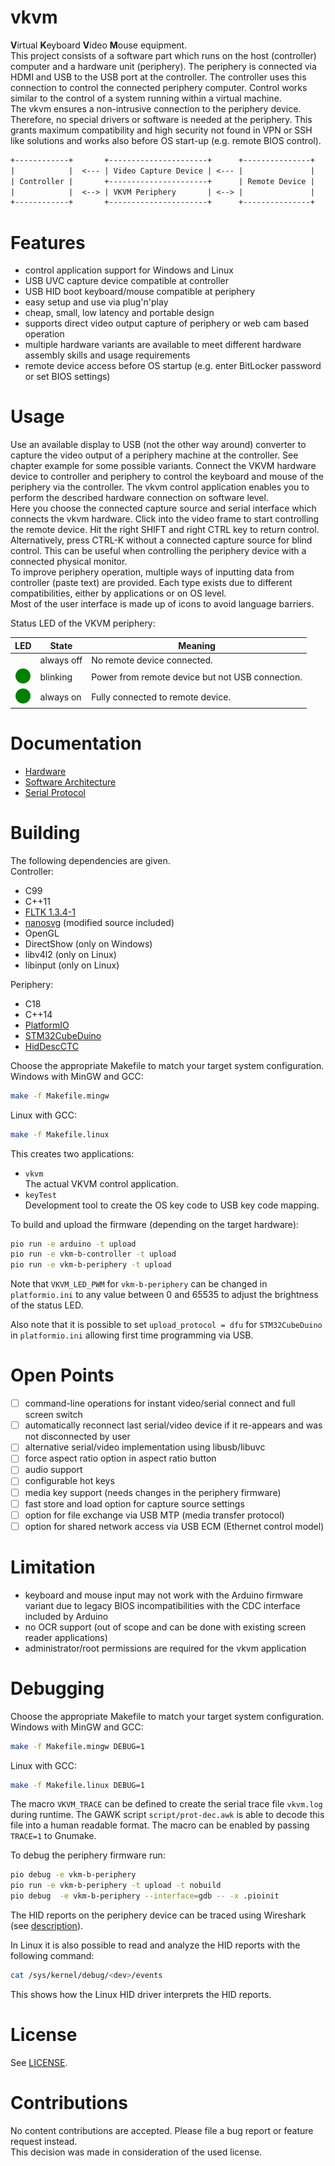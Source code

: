 vkvm
====

**V**irtual **K**eyboard **V**ideo **M**ouse equipment.  
This project consists of a software part which runs on the host (controller) computer and a hardware
unit (periphery). The periphery is connected via HDMI and USB to the USB port at the controller. The
controller uses this connection to control the connected periphery computer. Control works similar to
the control of a system running within a virtual machine.  
The vkvm ensures a non-intrusive connection to the periphery device. Therefore, no special drivers or
software is needed at the periphery. This grants maximum compatibility and high security not found in
VPN or SSH like solutions and works also before OS start-up (e.g. remote BIOS control).

```txt
+------------+       +----------------------+      +---------------+
|            |  <--- | Video Capture Device | <--- |               |
| Controller |       +----------------------+      | Remote Device |
|            |  <--> | VKVM Periphery       | <--> |               |
+------------+       +----------------------+      +---------------+
```

Features
========

- control application support for Windows and Linux
- USB UVC capture device compatible at controller
- USB HID boot keyboard/mouse compatible at periphery
- easy setup and use via plug'n'play
- cheap, small, low latency and portable design
- supports direct video output capture of periphery or web cam based operation
- multiple hardware variants are available to meet different hardware assembly skills and usage requirements
- remote device access before OS startup (e.g. enter BitLocker password or set BIOS settings)

Usage
=====

Use an available display to USB (not the other way around) converter to capture the video output
of a periphery machine at the controller. See chapter example for some possible variants. Connect
the VKVM hardware device to controller and periphery to control the keyboard and mouse of the
periphery via the controller. The vkvm control application enables you to perform the described hardware
connection on software level.  
Here you choose the connected capture source and serial interface which connects the vkvm hardware.
Click into the video frame to start controlling the remote device. Hit the right SHIFT and right CTRL key
to return control. Alternatively, press CTRL-K without a connected capture source for blind control.
This can be useful when controlling the periphery device with a connected physical monitor.  
To improve periphery operation, multiple ways of inputting data from controller (paste text) are provided.
Each type exists due to different compatibilities, either by applications or on OS level.  
Most of the user interface is made up of icons to avoid language barriers.

Status LED of the VKVM periphery:

|LED                  |State     |Meaning
|:-------------------:|----------|------------------------------------------------
|                     |always off|No remote device connected.
|![LED0](doc/LED0.svg)|blinking  |Power from remote device but not USB connection.
|![LED1](doc/LED1.svg)|always on |Fully connected to remote device.

Documentation
=============

- [Hardware](doc/hardware.md)
- [Software Architecture](doc/architecture.md)
- [Serial Protocol](doc/protocol.md)

Building
========

The following dependencies are given.  
Controller:  
- C99
- C++11
- [FLTK 1.3.4-1](https://github.com/fltk/fltk/tree/release-1.3.4-1)
- [nanosvg](https://github.com/memononen/nanosvg) (modified source included)
- OpenGL
- DirectShow (only on Windows)
- libv4l2 (only on Linux)
- libinput (only on Linux)

Periphery:  
- C18
- C++14
- [PlatformIO](https://platformio.org/)
- [STM32CubeDuino](https://github.com/daniel-starke/STM32CubeDuino)
- [HidDescCTC](https://github.com/daniel-starke/HidDescCTC)

Choose the appropriate Makefile to match your target system configuration.  
Windows with MinGW and GCC:  
```sh
make -f Makefile.mingw
```

Linux with GCC:
```sh
make -f Makefile.linux
```

This creates two applications:
- `vkvm`  
  The actual VKVM control application.
- `keyTest`  
  Development tool to create the OS key code to USB key code mapping.

To build and upload the firmware (depending on the target hardware):
```sh
pio run -e arduino -t upload
pio run -e vkm-b-controller -t upload
pio run -e vkm-b-periphery -t upload
```

Note that `VKVM_LED_PWM` for `vkm-b-periphery` can be changed in `platformio.ini` to any value
between 0 and 65535 to adjust the brightness of the status LED.

Also note that it is possible to set `upload_protocol = dfu` for `STM32CubeDuino` in `platformio.ini`
allowing first time programming via USB.

Open Points
===========

- [ ] command-line operations for instant video/serial connect and full screen switch
- [ ] automatically reconnect last serial/video device if it re-appears and was not disconnected by user
- [ ] alternative serial/video implementation using libusb/libuvc
- [ ] force aspect ratio option in aspect ratio button
- [ ] audio support
- [ ] configurable hot keys
- [ ] media key support (needs changes in the periphery firmware)
- [ ] fast store and load option for capture source settings
- [ ] option for file exchange via USB MTP (media transfer protocol)
- [ ] option for shared network access via USB ECM (Ethernet control model)

Limitation
==========

- keyboard and mouse input may not work with the Arduino firmware variant due to legacy BIOS
  incompatibilities with the CDC interface included by Arduino
- no OCR support (out of scope and can be done with existing screen reader applications)
- administrator/root permissions are required for the vkvm application 

Debugging
=========

Choose the appropriate Makefile to match your target system configuration.  
Windows with MinGW and GCC:  
```sh
make -f Makefile.mingw DEBUG=1
```

Linux with GCC:
```sh
make -f Makefile.linux DEBUG=1
```

The macro `VKVM_TRACE` can be defined to create the serial trace file `vkvm.log`
during runtime. The GAWK script `script/prot-dec.awk` is able to decode this file into
a human readable format. The macro can be enabled by passing `TRACE=1` to Gnumake.

To debug the periphery firmware run:
```sh
pio debug -e vkm-b-periphery
pio run -e vkm-b-periphery -t upload -t nobuild
pio debug  -e vkm-b-periphery --interface=gdb -- -x .pioinit
```

The HID reports on the periphery device can be traced using
Wireshark (see [description](https://wiki.wireshark.org/CaptureSetup/USB)).

In Linux it is also possible to read and analyze the HID reports
with the following command:
```sh
cat /sys/kernel/debug/<dev>/events
```

This shows how the Linux HID driver interprets the HID reports.

License
=======

See [LICENSE](LICENSE).  

Contributions
=============

No content contributions are accepted. Please file a bug report or feature request instead.  
This decision was made in consideration of the used license.
